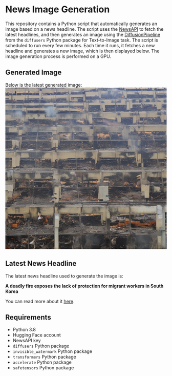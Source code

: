 # News Image Generation
This repository contains a Python script that automatically generates an image based on a news headline. The script uses the [NewsAPI](https://newsapi.org/) to fetch the latest headlines, and then generates an image using the [DiffusionPipeline](https://github.com/huggingface/diffusers) from the `diffusers` Python package for Text-to-Image task.
The script is scheduled to run every few minutes. Each time it runs, it fetches a new headline and generates a new image, which is then displayed below. The image generation process is performed on a GPU.

## Generated Image
Below is the latest generated image:
![Generated Image](image.png)

## Latest News Headline
The latest news headline used to generate the image is:

**A deadly fire exposes the lack of protection for migrant workers in South Korea**

You can read more about it [here](https://news.google.com/rss/articles/CBMiUGh0dHBzOi8vd3d3Lm5wci5vcmcvMjAyNC8wNy8wNS9nLXMxLTg1NDEvc291dGgta29yZWEtZGVhZGx5LWZpcmUtbWlncmFudC13b3JrZXJz0gEA?oc=5).

## Requirements
- Python 3.8
- Hugging Face account
- NewsAPI key
- `diffusers` Python package
- `invisible_watermark` Python package
- `transformers` Python package
- `accelerate` Python package
- `safetensors` Python package
